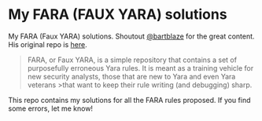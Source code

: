 # My FARA (FAUX YARA) solutions
My FARA (Faux YARA) solutions. Shoutout [@bartblaze](https://github.com/bartblaze) for the great content. His original repo is [here](https://github.com/bartblaze/FARA/tree/main).

>FARA, or Faux YARA, is a simple repository that contains a set of purposefully erroneous Yara rules. It is meant as a training vehicle for new security analysts, those that are new to Yara and even Yara veterans >that want to keep their rule writing (and debugging) sharp.

This repo contains my solutions for all the FARA rules proposed. If you find some errors, let me know!

